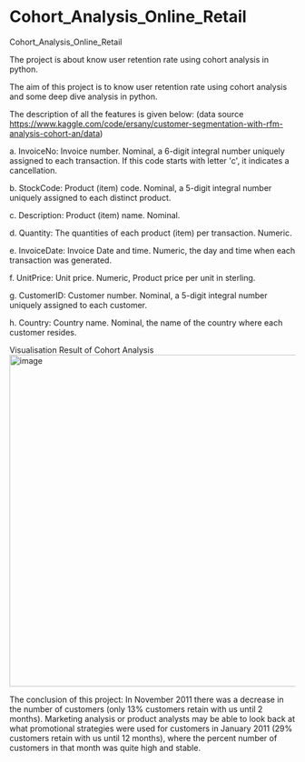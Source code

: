 # Cohort_Analysis_Online_Retail
Cohort_Analysis_Online_Retail

The project is about know user retention rate using cohort analysis in python.

The aim of this project is to know user retention rate using cohort analysis and some deep dive analysis in python.

The description of all the features is given below: (data source https://www.kaggle.com/code/ersany/customer-segmentation-with-rfm-analysis-cohort-an/data)

a. InvoiceNo: Invoice number. Nominal, a 6-digit integral number uniquely assigned to each transaction. If this code starts with letter 'c', it indicates a cancellation.

b. StockCode: Product (item) code. Nominal, a 5-digit integral number uniquely assigned to each distinct product.

c. Description: Product (item) name. Nominal.

d. Quantity: The quantities of each product (item) per transaction. Numeric.

e. InvoiceDate: Invoice Date and time. Numeric, the day and time when each transaction was generated.

f. UnitPrice: Unit price. Numeric, Product price per unit in sterling.

g. CustomerID: Customer number. Nominal, a 5-digit integral number uniquely assigned to each customer.

h. Country: Country name. Nominal, the name of the country where each customer resides.

Visualisation Result of Cohort Analysis
<img width="584" alt="image" src="https://user-images.githubusercontent.com/103866025/166110815-645c08cc-8eae-454c-861e-964583798f61.png">

The conclusion of this project:
In November 2011 there was a decrease in the number of customers (only 13% customers retain with us until 2 months). Marketing analysis or product analysts may be able to look back at what promotional strategies were used for customers in January 2011 (29% customers retain with us until 12 months), where the percent number of customers in that month was quite high and stable.
